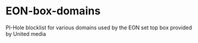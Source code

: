 # EON-box-domains
PI-Hole blocklist for various domains used by the EON set top box provided by United media
